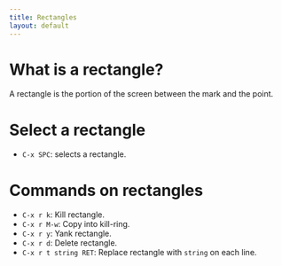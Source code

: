 ```yaml
---
title: Rectangles
layout: default
---
```


# What is a rectangle?

A rectangle is the portion of the screen between the mark and the
point.

# Select a rectangle

- `C-x SPC`: selects a rectangle.

# Commands on rectangles

- `C-x r k`: Kill rectangle.
- `C-x r M-w`: Copy into kill-ring.
- `C-x r y`: Yank rectangle.
- `C-x r d`: Delete rectangle.
- `C-x r t string RET`: Replace rectangle with `string` on each line.
